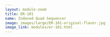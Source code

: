 ```yaml
---
layout: module-zoom
title: ER-101
name: Indexed Quad Sequencer
image: images/large/ER-101-original-flavor.jpg
image_link: modules/er-101.html
---
```



